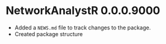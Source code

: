 # NetworkAnalystR 0.0.0.9000

* Added a `NEWS.md` file to track changes to the package.
* Created package structure